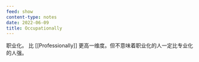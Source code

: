 ```yaml
---
feed: show
content-type: notes
date: 2022-06-09
title: Occupationally
---
```

职业化。
比 [[Professionally]] 更高一维度。但不意味着职业化的人一定比专业化的人强。
